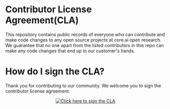 # Contributor License Agreement(CLA)
This repository contains public records of everyone who can contribute and make code changes to any open source projects at core.ai open research. We guarantee that no one apart from the listed contributors in this repo can make any code changes that end up in our customer's hands.

# How do I sign the CLA?
Thank you for contributing  to our community. We welcome you to sign the contributor license agreement. 
<p align="center">
<a href="https://aicore.github.io/contributor-license-agreement/"><img src="docs/img/sign_cla_button.svg" alt="Click here to sign the CLA"/></a>
</p>